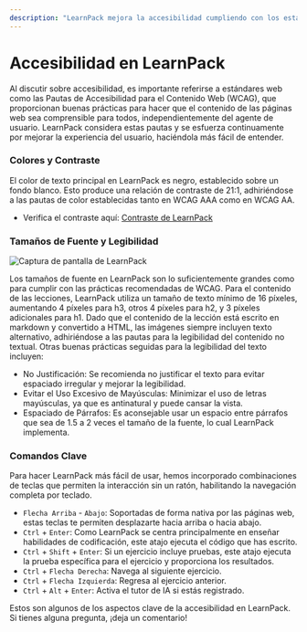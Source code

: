 ```yaml
---
description: "LearnPack mejora la accesibilidad cumpliendo con los estándares WCAG, asegurando alto contraste, fuentes legibles y navegación completa por teclado."
---
```


# Accesibilidad en LearnPack

Al discutir sobre accesibilidad, es importante referirse a estándares web como las Pautas de Accesibilidad para el Contenido Web (WCAG), que proporcionan buenas prácticas para hacer que el contenido de las páginas web sea comprensible para todos, independientemente del agente de usuario. LearnPack considera estas pautas y se esfuerza continuamente por mejorar la experiencia del usuario, haciéndola más fácil de entender.

### Colores y Contraste

El color de texto principal en LearnPack es negro, establecido sobre un fondo blanco. Esto produce una relación de contraste de 21:1, adhiriéndose a las pautas de color establecidas tanto en WCAG AAA como en WCAG AA.

- Verifica el contraste aquí: [Contraste de LearnPack](https://webaim.org/resources/contrastchecker/?fcolor=FFFFFF&bcolor=000000)

### Tamaños de Fuente y Legibilidad

![Captura de pantalla de LearnPack](https://github.com/breatheco-de/content/assets/107764250/865b7145-9e64-4668-b202-e8e70c441326)

Los tamaños de fuente en LearnPack son lo suficientemente grandes como para cumplir con las prácticas recomendadas de WCAG. Para el contenido de las lecciones, LearnPack utiliza un tamaño de texto mínimo de 16 píxeles, aumentando 4 píxeles para h3, otros 4 píxeles para h2, y 3 píxeles adicionales para h1. Dado que el contenido de la lección está escrito en markdown y convertido a HTML, las imágenes siempre incluyen texto alternativo, adhiriéndose a las pautas para la legibilidad del contenido no textual. Otras buenas prácticas seguidas para la legibilidad del texto incluyen:

- No Justificación: Se recomienda no justificar el texto para evitar espaciado irregular y mejorar la legibilidad.
- Evitar el Uso Excesivo de Mayúsculas: Minimizar el uso de letras mayúsculas, ya que es antinatural y puede cansar la vista.
- Espaciado de Párrafos: Es aconsejable usar un espacio entre párrafos que sea de 1.5 a 2 veces el tamaño de la fuente, lo cual LearnPack implementa.

### Comandos Clave

Para hacer LearnPack más fácil de usar, hemos incorporado combinaciones de teclas que permiten la interacción sin un ratón, habilitando la navegación completa por teclado.

- `Flecha Arriba` - `Abajo`: Soportadas de forma nativa por las páginas web, estas teclas te permiten desplazarte hacia arriba o hacia abajo.
- `Ctrl` + `Enter`: Como LearnPack se centra principalmente en enseñar habilidades de codificación, este atajo ejecuta el código que has escrito.
- `Ctrl` + `Shift` + `Enter`: Si un ejercicio incluye pruebas, este atajo ejecuta la prueba específica para el ejercicio y proporciona los resultados.
- `Ctrl` + `Flecha Derecha`: Navega al siguiente ejercicio.
- `Ctrl` + `Flecha Izquierda`: Regresa al ejercicio anterior.
- `Ctrl` + `Alt` + `Enter`: Activa el tutor de IA si estás registrado.

Estos son algunos de los aspectos clave de la accesibilidad en LearnPack. Si tienes alguna pregunta, ¡deja un comentario!
